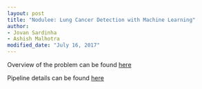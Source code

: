 ```yaml
---
layout: post
title: "Nodulee: Lung Cancer Detection with Machine Learning"
author:
- Jovan Sardinha
- Ashish Malhotra
modified_date: "July 16, 2017"
---
```


Overview of the problem can be found [here](https://medium.com/weightsandbiases/nodulee-detecting-early-stage-lung-cancer-with-machine-learning-88b193a84c10)

Pipeline details can be found [here](https://medium.com/weightsandbiases/nodulee-pipeline-bd3b6a48842b)